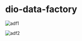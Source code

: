 # dio-data-factory

![adf1](https://github.com/user-attachments/assets/0a607e4d-e95f-4738-906f-b0e2d6114d93)

![adf2](https://github.com/user-attachments/assets/24d320db-3c27-4cbd-b5ac-a54832b4e464)

